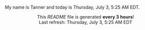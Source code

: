 My name is Tanner and today is Thursday, July 3, 5:25 AM EDT.

<p align="center">This <i>README</i> file is generated <b>every 3 hours</b>!</br>Last refresh: Thursday, July 3, 5:25 AM EDT<br /></p>
